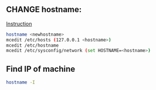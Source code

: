 ## CHANGE hostname:
[Instruction](https://www.vultr.com/docs/how-to-change-your-hostname-on-centos)

```bash
hostname <newhostname>
mcedit /etc/hosts (127.0.0.1 <hostname>)
mcedit /etc/hostname
mcedit /etc/sysconfig/network (set HOSTNAME=<hostname>)
```

## Find IP of machine
```bash
hostname -I
```